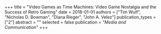 +++
title = "Video Games as Time Machines: Video Game Nostalgia and the Success of Retro Gaming"
date = 2018-01-01
authors = ["Tim Wulf", "Nicholas D. Bowman", "Diana Rieger", "John A. Velez"]
publication_types = ["2"]
abstract = ""
selected = false
publication = "*Media and Communication*"
+++

